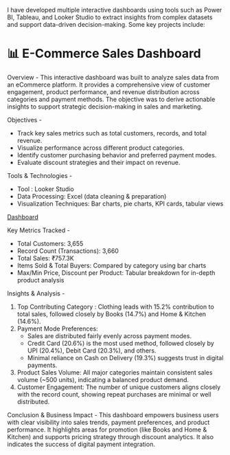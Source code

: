 I have developed multiple interactive dashboards using tools such as Power BI, Tableau, and Looker Studio to extract insights from complex datasets and support data-driven decision-making. Some key projects include:
# 📊 E-Commerce Sales Dashboard
Overview - This interactive dashboard was built to analyze sales data from an eCommerce platform. It provides a comprehensive view of customer engagement, product performance, and revenue distribution across categories and payment methods. The objective was to derive actionable insights to support strategic decision-making in sales and marketing.

Objectives - 
- Track key sales metrics such as total customers, records, and total revenue.
- Visualize performance across different product categories.
- Identify customer purchasing behavior and preferred payment modes.
- Evaluate discount strategies and their impact on revenue.

Tools & Technologies -
- Tool : Looker Studio
- Data Processing: Excel (data cleaning & preparation)
- Visualization Techniques: Bar charts, pie charts, KPI cards, tabular views

[Dashboard](https://github.com/Sanskruti1702/Data-Visualization-Projects/blob/main/Screenshot%202025-05-07%20114847.png)

Key Metrics Tracked - 
- Total Customers: 3,655
- Record Count (Transactions): 3,660
- Total Sales: ₹757.3K
- Items Sold & Total Buyers: Compared by category using bar charts
- Max/Min Price, Discount per Product: Tabular breakdown for in-depth product analysis

Insights & Analysis -
1. Top Contributing Category : Clothing leads with 15.2% contribution to total sales, followed closely by Books (14.7%) and Home & Kitchen (14.6%).
2. Payment Mode Preferences:
   - Sales are distributed fairly evenly across payment modes.
   - Credit Card (20.6%) is the most used method, followed closely by UPI (20.4%), Debit Card (20.3%), and others.
   - Minimal reliance on Cash on Delivery (19.3%) suggests trust in digital payments.
3. Product Sales Volume: All major categories maintain consistent sales volume (~500 units), indicating a balanced product demand.
4. Customer Engagement: The number of unique customers aligns closely with the record count, showing repeat purchases are minimal or well distributed.

Conclusion & Business Impact -
This dashboard empowers business users with clear visibility into sales trends, payment preferences, and product performance. It highlights areas for promotion (like Books and Home & Kitchen) and supports pricing strategy through discount analytics. It also indicates the success of digital payment integration.




  

